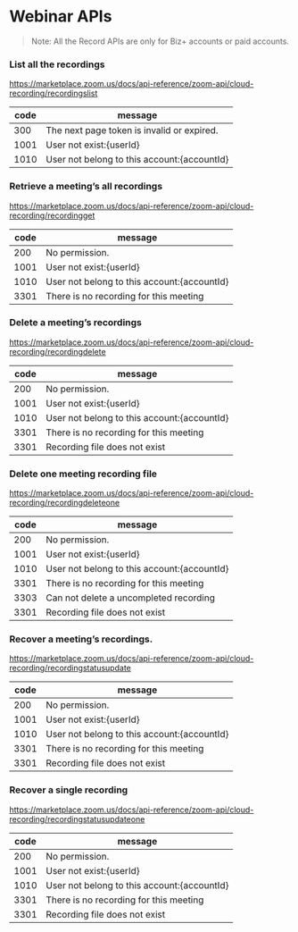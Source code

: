 # Webinar APIs
> Note: All the Record APIs are only for Biz+ accounts or paid accounts.

### List all the recordings
https://marketplace.zoom.us/docs/api-reference/zoom-api/cloud-recording/recordingslist

code | message
-----|-----
300  | The next page token is invalid or expired.
1001 | User not exist:{userId}
1010 | User not belong to this account:{accountId}

### Retrieve a meeting’s all recordings
https://marketplace.zoom.us/docs/api-reference/zoom-api/cloud-recording/recordingget

code | message
-----|-----
200  | No permission.
1001 | User not exist:{userId}
1010 | User not belong to this account:{accountId}
3301 | There is no recording for this meeting

### Delete a meeting’s recordings
https://marketplace.zoom.us/docs/api-reference/zoom-api/cloud-recording/recordingdelete

code | message
-----|-----
200  | No permission.
1001 | User not exist:{userId}
1010 | User not belong to this account:{accountId}
3301 | There is no recording for this meeting
3301 | Recording file does not exist

### Delete one meeting recording file
https://marketplace.zoom.us/docs/api-reference/zoom-api/cloud-recording/recordingdeleteone

code | message
-----|-----
200  | No permission.
1001 | User not exist:{userId}
1010 | User not belong to this account:{accountId}
3301 | There is no recording for this meeting
3303 | Can not delete a uncompleted recording
3301 | Recording file does not exist

### Recover a meeting’s recordings.
https://marketplace.zoom.us/docs/api-reference/zoom-api/cloud-recording/recordingstatusupdate

code | message
-----|-----
200  | No permission.
1001 | User not exist:{userId}
1010 | User not belong to this account:{accountId}
3301 | There is no recording for this meeting
3301 | Recording file does not exist

### Recover a single recording
https://marketplace.zoom.us/docs/api-reference/zoom-api/cloud-recording/recordingstatusupdateone

code | message
-----|-----
200  | No permission.
1001 | User not exist:{userId}
1010 | User not belong to this account:{accountId}
3301 | There is no recording for this meeting
3301 | Recording file does not exist